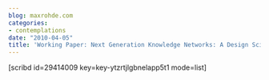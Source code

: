 ```yaml
---
blog: maxrohde.com
categories:
- contemplations
date: "2010-04-05"
title: 'Working Paper: Next Generation Knowledge Networks: A Design Science Project'
---
```


\[scribd id=29414009 key=key-ytzrtjlgbnelapp5t1 mode=list\]
